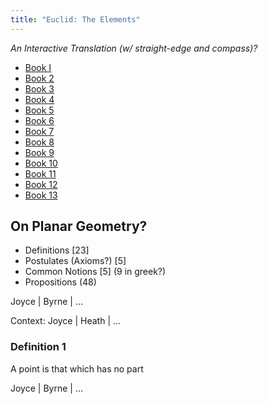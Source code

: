 ```yaml
---
title: "Euclid: The Elements"
---
```


*An Interactive Translation (w/ straight-edge and compass)?*

- [Book I](book01)
- [Book 2](book02)
- [Book 3](book03)
- [Book 4](book04)
- [Book 5](book05)
- [Book 6](book06)
- [Book 7](book07)
- [Book 8](book08)
- [Book 9](book09)
- [Book 10](book10)
- [Book 11](book11)
- [Book 12](book12)
- [Book 13](book13)

## On Planar Geometry?

* Definitions [23]
* Postulates (Axioms?) [5]
* Common Notions [5] (9 in greek?)
* Propositions (48)

Joyce | Byrne | ...

Context: Joyce | Heath | ...

<a id="definitions"/>

### Definition 1

A point is that which has no part

Joyce | Byrne | ...
